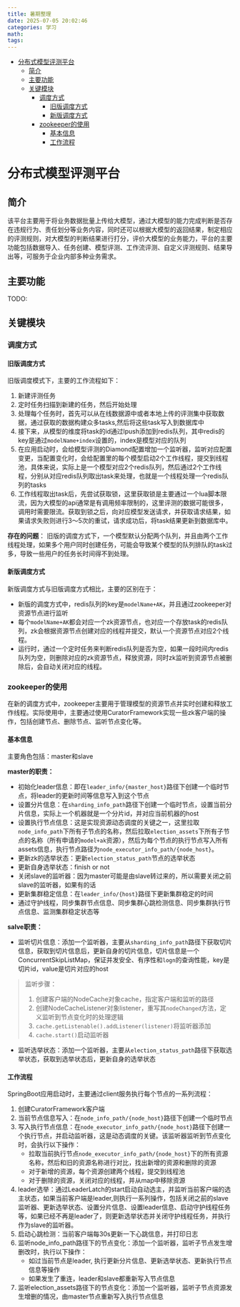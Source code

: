 ```yaml
---
title: 暑期整理
date: 2025-07-05 20:02:46
categories: 学习
math:
tags:
---
```


<!-- TOC -->

- [分布式模型评测平台](#分布式模型评测平台)
    - [简介](#简介)
    - [主要功能](#主要功能)
    - [关键模块](#关键模块)
        - [调度方式](#调度方式)
            - [旧版调度方式](#旧版调度方式)
            - [新版调度方式](#新版调度方式)
        - [zookeeper的使用](#zookeeper的使用)
            - [基本信息](#基本信息)
            - [工作流程](#工作流程)

<!-- /TOC -->
# 分布式模型评测平台

## 简介
该平台主要用于将业务数据批量上传给大模型，通过大模型的能力完成判断是否存在违规行为、责任划分等业务内容，同时还可以根据大模型的返回结果，制定相应的评测规则，对大模型的判断结果进行打分，评价大模型的业务能力，平台的主要功能包括数据导入、任务创建、模型评测、工作流评测、自定义评测规则、结果导出等，可服务于企业内部多种业务需求。

## 主要功能
TODO:

## 关键模块
### 调度方式
#### 旧版调度方式
旧版调度模式下，主要的工作流程如下：
1. 新建评测任务
2. 定时任务扫描到新建的任务，然后开始处理
3. 处理每个任务时，首先可以从在线数据源中或者本地上传的评测集中获取数据，通过获取的数据构建众多tasks,然后将这些task写入到数据库中
4. 接下来，从模型的维度将task的id通过lpush添加到redis队列，其中redis的key是通过`modelName+index`设置的，index是模型对应的队列
5. 在应用启动时，会给模型评测的Diamond配置增加一个监听器，监听对应配置变更，当配置变化时，会给配置里的每个模型启动2个工作线程，提交到线程池，具体来说，实际上是一个模型对应2个redis队列，然后通过2个工作线程，分别从对应redis队列取出task来处理，也就是一个线程处理一个redis队列的tasks
6. 工作线程取出task后，先尝试获取锁，这里获取锁是主要通过一个lua脚本限流，因为大模型的api通常是有调用频率限制的，这里评测的数据可能很多，调用时需要限流。获取到锁之后，向对应模型发送请求，并获取请求结果，如果请求失败则进行3～5次的重试，请求成功后，将task结果更新到数据库中。

**存在的问题**：
旧版的调度方式下，一个模型默认分配两个队列，并且由两个工作线程处理，如果多个用户同时创建任务，可能会导致某个模型的队列排队的task过多，导致一些用户的任务长时间得不到处理。

#### 新版调度方式
新版调度方式与旧版调度方式相比，主要的区别在于：
- 新版的调度方式中，redis队列的key是`modelName+AK`，并且通过zookeeper对资源节点进行监听
- 每个`modelName+AK`都会对应一个zk资源节点，也对应一个存放task的redis队列，zk会根据资源节点创建对应的线程并提交，默认一个资源节点对应2个线程。
- 运行时，通过一个定时任务来判断redis队列是否为空，如果一段时间内redis队列为空，则删除对应的zk资源节点，释放资源，同时zk监听到资源节点被删除后，会自动关闭对应的线程。

### zookeeper的使用
在新的调度方式中，zookeeper主要用于管理模型的资源节点并实时创建和释放工作线程。实际使用中，主要通过使用CuratorFramework实现一些zk客户端的操作，包括创建节点、删除节点、监听节点变化等。


#### 基本信息
主要角色包括：master和slave

**master的职责：**
- 初始化leader信息：即在`leader_info/{master_host}`路径下创建一个临时节点，将leader的更新时间等信息写入到这个节点
- 设置分片信息：在`sharding_info_path`路径下创建一个临时节点，设置当前分片信息，实际上一个机器就是一个分片id，并对应当前机器的host
- 设置执行节点信息：这是实现资源动态调度的关键之一，这里拉取`node_info_path`下所有子节点的名称，然后拉取`election_assets`下所有子节点的名称（所有申请的`model+ak`资源），然后为每个节点的执行节点写入所有assets信息，执行节点路径为`node_executor_info_path/{node_host}`。
- 更新zk的选举状态：更新`election_status_path`节点的选举状态
- 更新自身选举状态：finish or not
- 关闭slave的监听器：因为master可能是由slave转过来的，所以需要关闭之前slave的监听器，如果有的话
- 更新集群稳定信息：在`leader_info/{host}`路径下更新集群稳定的时间
- 通过守护线程，同步集群节点信息、同步集群心跳检测信息、同步集群执行节点信息、监测集群稳定状态等


**salve职责：**
- 监听切片信息：添加一个监听器，主要从`sharding_info_path`路径下获取切片信息，获取到切片信息后，更新自身的切片信息，切片信息是一个ConcurrentSkipListMap，保证并发安全、有序性和`logn`的查询性能，key是切片id，value是切片对应的host
>监听步骤：
>1. 创建客户端的NodeCache对象cache，指定客户端和监听的路径
>2. 创建NodeCacheListener对象listener，重写其`nodeChanged`方法，定义监听到节点变化时的处理逻辑
>3. `cache.getListenable().addListener(listener)`将监听器添加
>4. `cache.start()`启动监听器

- 监听选举状态：添加一个监听器，主要从`election_status_path`路径下获取选举状态，获取到选举状态后，更新自身的选举状态

#### 工作流程
SpringBoot应用启动时，主要通过client服务执行每个节点的一系列流程：

1. 创建CuratorFramework客户端
2. 当前节点信息写入：在`node_info_path/{node_host}`路径下创建一个临时节点
3. 写入执行节点信息：在`node_executor_info_path/{node_host}`路径下创建一个执行节点，并启动监听器，这是动态调度的关键。该监听器监听到节点变化时，会执行以下操作：
    - 拉取当前执行节点`node_executor_info_path/{node_host}`下的所有资源名称，然后和旧的资源名称进行对比，找出新增的资源和删除的资源
    - 对于新增的资源，每个资源创建两个线程，提交到线程池
    - 对于删除的资源，关闭对应的线程，并从map中移除资源
4. leader选举：通过LeaderLatch的start启动自动选主，并监听当前客户端的选主状态，如果当前客户端是leader,则执行一系列操作，包括关闭之前的slave监听器、更新选举状态、设置分片信息、设置leader信息、启动守护线程任务等，如果已经不再是leader了，则更新选举状态并关闭守护线程任务，并执行作为slave的监听器。
5. 启动心跳检测：当前客户端每30s更新一下心跳信息，并打印日志
6. 监听node_info_path路径下的节点变化：添加一个监听器，监听子节点发生增删改时，执行以下操作：
    - 如过当前节点是leader, 执行更新分片信息、更新选举状态、更新执行节点信息等操作
    - 如果发生了重连，leader和slave都重新写入节点信息
7. 监听election_assets路径下的节点变化：添加一个监听器，监听子节点资源发生增删的情况，由master节点重新写入执行节点信息








